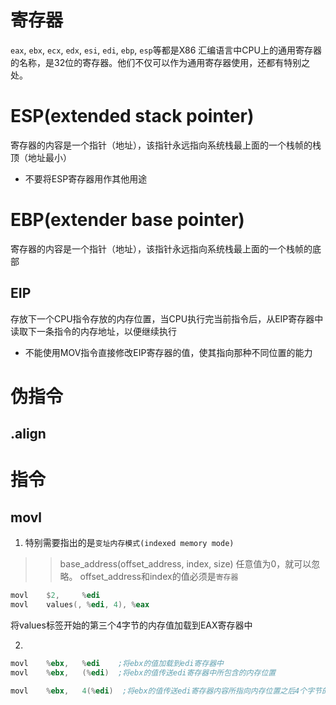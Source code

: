 # 寄存器
`eax`, `ebx`, `ecx`, `edx`, `esi`, `edi`, `ebp`, `esp`等都是X86 汇编语言中CPU上的通用寄存器的名称，是32位的寄存器。他们不仅可以作为通用寄存器使用，还都有特别之处。

# ESP(extended stack pointer)
寄存器的内容是一个指针（地址），该指针永远指向系统栈最上面的一个栈帧的栈顶（地址最小）

* 不要将ESP寄存器用作其他用途

# EBP(extender base pointer)
寄存器的内容是一个指针（地址），该指针永远指向系统栈最上面的一个栈帧的底部

## EIP 
存放下一个CPU指令存放的内存位置，当CPU执行完当前指令后，从EIP寄存器中读取下一条指令的内存地址，以便继续执行

* 不能使用MOV指令直接修改EIP寄存器的值，使其指向那种不同位置的能力

# 伪指令

## .align

## 

# 指令

## movl
1. 特别需要指出的是`变址内存模式(indexed memory mode)`
>> base_address(offset_address, index, size)
任意值为0，就可以忽略。 offset_address和index的值必须是`寄存器`

```asm
movl    $2,     %edi
movl    values(, %edi, 4), %eax
```
将values标签开始的第三个4字节的内存值加载到EAX寄存器中


2. 
```asm
movl    %ebx,   %edi    ;将ebx的值加载到edi寄存器中
movl    %ebx,   (%edi)  ;将ebx的值传送edi寄存器中所包含的内存位置

movl    %ebx,   4(%edi)  ;将ebx的值传送edi寄存器内容所指向内存位置之后4个字节的内存位置
```
